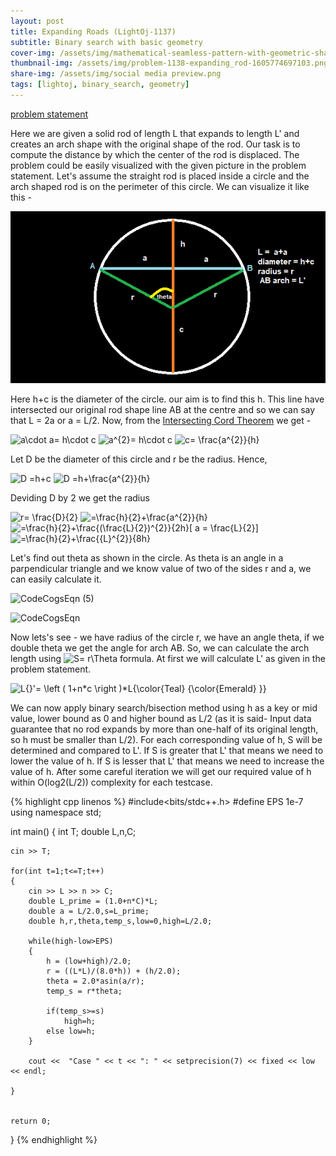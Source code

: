 ```yaml
---
layout: post
title: Expanding Roads (LightOj-1137)
subtitle: Binary search with basic geometry
cover-img: /assets/img/mathematical-seamless-pattern-with-geometric-shapes-formulas_89016-90.jpg
thumbnail-img: /assets/img/problem-1138-expanding_rod-1605774697103.png
share-img: /assets/img/social media preview.png
tags: [lightoj, binary_search, geometry]
---
```


[problem statement](https://lightoj.com/problem/expanding-rods)

Here we are given a solid rod of length L that expands to length L' and creates an arch shape with the original shape of the rod. Our task is to compute the distance by which the center of the rod is displaced. The problem could be easily visualized with the given picture in the problem statement. Let's assume the straight rod is placed inside a circle and the arch shaped rod is on the perimeter of this circle. We can visualize it like this - 

![Crepe](/assets/img/1137.png)

Here h+c is the diameter of the circle. our aim is to find this h. This line have intersected our original rod shape line AB at the centre and so we can say that L = 2a or a = L/2. Now, from the [Intersecting Cord Theorem](https://www.mathopenref.com/chordsintersecting.html) we get - 

<img src="https://latex.codecogs.com/gif.latex?a\cdot&space;a=&space;h\cdot&space;c" title="a\cdot a= h\cdot c" />

<img src="https://latex.codecogs.com/gif.latex?a^{2}=&space;h\cdot&space;c" title="a^{2}= h\cdot c" />

<img src="https://latex.codecogs.com/gif.latex?c=&space;\frac{a^{2}}{h}" title="c= \frac{a^{2}}{h}" />

Let D be the diameter of this circle and r be the radius. Hence,
    
<img src="https://latex.codecogs.com/gif.latex?D&space;=h&plus;c" title="D =h+c" />

<img src="https://latex.codecogs.com/gif.latex?D&space;=h&plus;\frac{a^{2}}{h}" title="D =h+\frac{a^{2}}{h}" />

Deviding D by 2 we get the radius
    
<img src="https://latex.codecogs.com/gif.latex?r=&space;\frac{D}{2}" title="r= \frac{D}{2}" />

  <img src="https://latex.codecogs.com/gif.latex?=\frac{h}{2}&plus;\frac{a^{2}}{h}" title="=\frac{h}{2}+\frac{a^{2}}{h}" />
  
  <img src="https://latex.codecogs.com/gif.latex?=\frac{h}{2}&plus;\frac{(\frac{L}{2})^{2}}{2h}[&space;a&space;=&space;\frac{L}{2}]" title="=\frac{h}{2}+\frac{(\frac{L}{2})^{2}}{2h}[ a = \frac{L}{2}]"/>
  
  <img src="https://latex.codecogs.com/gif.latex?=\frac{h}{2}&plus;\frac{{L}^{2}}{8h}" title="=\frac{h}{2}+\frac{{L}^{2}}{8h}" />

Let's find out theta as shown in the circle. As theta is an angle in a parpendicular triangle and we know value of two of the sides r and a, we can easily calculate it.
    
 ![CodeCogsEqn (5)](https://user-images.githubusercontent.com/25270629/116124297-eaaf2300-a6e5-11eb-95ca-64a6dc166b3f.gif)

 ![CodeCogsEqn](https://user-images.githubusercontent.com/25270629/116124094-a885e180-a6e5-11eb-9593-a4bd3c815253.gif)


Now lets's see - we have radius of the circle r, we have an angle theta, if we double theta we get the angle for arch AB. So, we can calculate the arch length using <img src="https://latex.codecogs.com/gif.latex?S=&space;r\Theta" title="S= r\Theta" /> formula. At first we will calculate L' as given in the problem statement.
    
<img src="https://latex.codecogs.com/gif.latex?L{}'=&space;\left&space;(&space;1&plus;n*c&space;\right&space;)*L{\color{Teal}&space;{\color{Emerald}&space;}}" title="L{}'= \left ( 1+n*c \right )*L{\color{Teal} {\color{Emerald} }}" />
    
We can now apply binary search/bisection method using h as a key or mid value, lower bound as 0 and higher bound as L/2 (as it is said- Input data guarantee that no rod expands by more than one-half of its original length, so h must be smaller than L/2). For each corresponding value of h, S will be determined and compared to L'. If S is greater that L' that means we need to lower the value of h. If S is lesser that L' that means we need to increase the value of h. After some careful iteration we will get our required value of h within O(log2(L/2)) complexity for each testcase. 


{% highlight cpp linenos %}
#include<bits/stdc++.h>
#define EPS 1e-7
using namespace std;

int main()
{
    int T;
    double L,n,C;
    
    cin >> T;
    
    for(int t=1;t<=T;t++)
    {
        cin >> L >> n >> C;
        double L_prime = (1.0+n*C)*L;
        double a = L/2.0,s=L_prime;
        double h,r,theta,temp_s,low=0,high=L/2.0;
        
        while(high-low>EPS)
        {
			h = (low+high)/2.0;
            r = ((L*L)/(8.0*h)) + (h/2.0);
            theta = 2.0*asin(a/r);
            temp_s = r*theta;

            if(temp_s>=s)
                high=h;
            else low=h;
        }
        
        cout <<  "Case " << t << ": " << setprecision(7) << fixed << low << endl;
        
    }
    
    
    return 0;
}
{% endhighlight %}
